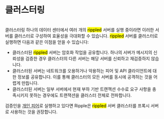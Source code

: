 # 클러스터링

\
클러스터링 하나의 데이터 센터에서 여러 개의 <mark style="background-color:yellow;">rippled</mark> 서버를 실행 중이라면 이러한 서버를 클러스터로 구성하여 효율성을 극대화할 수 있습니다. <mark style="background-color:yellow;">rippled</mark> 서버를 클러스터로 실행하면 다음과 같은 이점을 얻을 수 있습니다:

* 클러스터된 <mark style="background-color:yellow;">rippled</mark> 서버는 암호화 작업을 공유합니다. 하나의 서버가 메시지의 신뢰성을 검증한 경우 클러스터의 다른 서버는 해당 서버를 신뢰하고 재검증하지 않습니다.
* 클러스터된 서버는 네트워크를 오용하거나 악용하는 피어 및 API 클라이언트에 대한 정보를 공유합니다. 이를 통해 클러스터의 모든 서버를 동시에 공격하는 것을 어렵게 만듭니다.
* 클러스터된 서버는 일부 서버에서 현재 부하 기반 트랜잭션 수수료 요구 사항을 충족시키지 못하는 경우에도 트랜잭션을 클러스터 전체로 전파합니다.

검증인을 [개인 피어](undefined-1.md)로 실행하고 있다면 Ripple은 <mark style="background-color:yellow;">rippled</mark> 서버 클러스터를 프록시 서버로 사용하는 것을 권장합니다.
